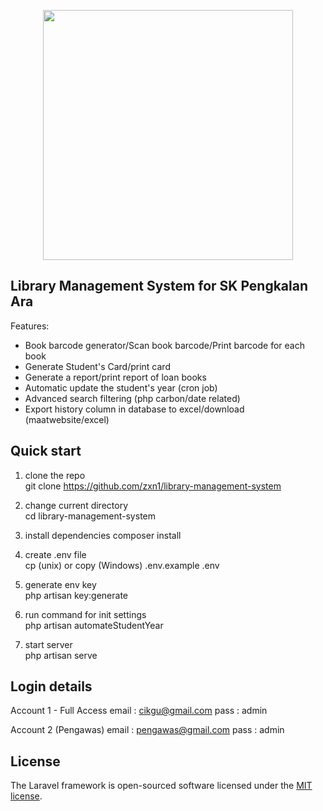 <p align="center"><a href="https://laravel.com" target="_blank"><img src="https://raw.githubusercontent.com/laravel/art/master/logo-lockup/5%20SVG/2%20CMYK/1%20Full%20Color/laravel-logolockup-cmyk-red.svg" width="400"></a></p>

## Library Management System for SK Pengkalan Ara

Features:

- Book barcode generator/Scan book barcode/Print barcode for each book
- Generate Student's Card/print card
- Generate a report/print report of loan books
- Automatic update the student's year (cron job)
- Advanced search filtering (php carbon/date related)
- Export history column in database to excel/download (maatwebsite/excel)

## Quick start

1. clone the repo <br>
git clone https://github.com/zxn1/library-management-system <br>

2. change current directory <br>
cd library-management-system <br>

3. install dependencies
composer install

4. create .env file <br> 
cp (unix) or copy (Windows) .env.example .env <br>

5. generate env key <br> 
php artisan key:generate <br>
 
6. run command for init settings <br>
php artisan automateStudentYear <br>

7. start server <br>
php artisan serve <br>

## Login details
Account 1 - Full Access
email : cikgu@gmail.com
pass  : admin

Account 2 (Pengawas)
email : pengawas@gmail.com
pass  : admin

## License

The Laravel framework is open-sourced software licensed under the [MIT license](https://opensource.org/licenses/MIT).
